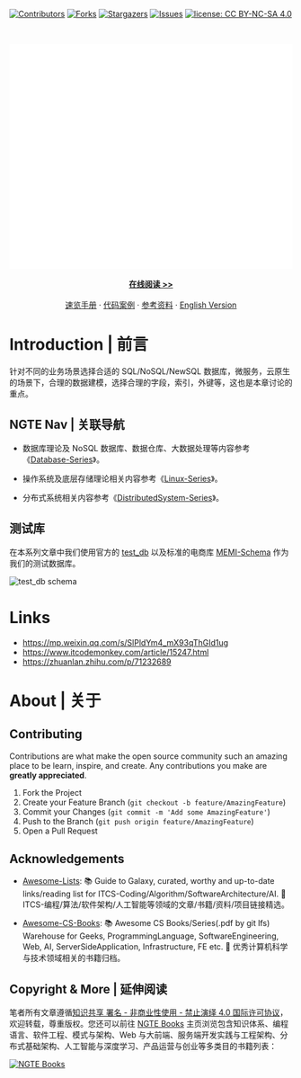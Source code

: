 [![Contributors][contributors-shield]][contributors-url]
[![Forks][forks-shield]][forks-url]
[![Stargazers][stars-shield]][stars-url]
[![Issues][issues-shield]][issues-url]
[![license: CC BY-NC-SA 4.0](https://img.shields.io/badge/license-CC%20BY--NC--SA%204.0-lightgrey.svg)][license-url]

<!-- PROJECT LOGO -->
<br />
<p align="center">
  <a href="https://github.com/wx-chevalier/repo">
    <img src="header.svg" alt="Logo" style="width: 100vw;height: 400px" />
  </a>

  <p align="center">
    <a href="https://ng-tech.icu/repo"><strong>在线阅读 >> </strong></a>
    <br />
    <br />
    <a href="https://github.com/wx-chevalier/Awesome-CheatSheets">速览手册</a>
    ·
    <a href="./examples">代码案例</a>
    ·
       <a href="https://github.com/wx-chevalier/Awesome-Lists">参考资料</a>
    ·
    <a href="./README.en.md">English Version</a>

  </p>
</p>

<!-- ABOUT THE PROJECT -->

# Introduction | 前言

针对不同的业务场景选择合适的 SQL/NoSQL/NewSQL 数据库，微服务，云原生的场景下，合理的数据建模，选择合理的字段，索引，外键等，这也是本章讨论的重点。

## NGTE Nav | 关联导航

- 数据库理论及 NoSQL 数据库、数据仓库、大数据处理等内容参考《[Database-Series](https://github.com/wx-chevalier/Database-Series?q=)》。

- 操作系统及底层存储理论相关内容参考《[Linux-Series](https://github.com/wx-chevalier/Linux-Series?q=)》。

- 分布式系统相关内容参考《[DistributedSystem-Series](https://github.com/wx-chevalier/DistributedSystem-Series?q=)》。

## 测试库

在本系列文章中我们使用官方的 [test_db](https://github.com/datacharmer/test_db) 以及标准的电商库 [MEMI-Schema](https://github.com/wx-chevalier/MEMI-Schema)
作为我们的测试数据库。

![test_db schema](https://i.postimg.cc/2yV9q7h1/image.png)

# Links

- https://mp.weixin.qq.com/s/SlPldYm4_mX93qThGId1ug
- https://www.itcodemonkey.com/article/15247.html
- https://zhuanlan.zhihu.com/p/71232689

# About | 关于

<!-- CONTRIBUTING -->

## Contributing

Contributions are what make the open source community such an amazing place to be learn, inspire, and create. Any contributions you make are **greatly appreciated**.

1. Fork the Project
2. Create your Feature Branch (`git checkout -b feature/AmazingFeature`)
3. Commit your Changes (`git commit -m 'Add some AmazingFeature'`)
4. Push to the Branch (`git push origin feature/AmazingFeature`)
5. Open a Pull Request

<!-- ACKNOWLEDGEMENTS -->

## Acknowledgements

- [Awesome-Lists](https://github.com/wx-chevalier/Awesome-Lists): 📚 Guide to Galaxy, curated, worthy and up-to-date links/reading list for ITCS-Coding/Algorithm/SoftwareArchitecture/AI. 💫 ITCS-编程/算法/软件架构/人工智能等领域的文章/书籍/资料/项目链接精选。

- [Awesome-CS-Books](https://github.com/wx-chevalier/Awesome-CS-Books): :books: Awesome CS Books/Series(.pdf by git lfs) Warehouse for Geeks, ProgrammingLanguage, SoftwareEngineering, Web, AI, ServerSideApplication, Infrastructure, FE etc. :dizzy: 优秀计算机科学与技术领域相关的书籍归档。

## Copyright & More | 延伸阅读

笔者所有文章遵循[知识共享 署名 - 非商业性使用 - 禁止演绎 4.0 国际许可协议](https://creativecommons.org/licenses/by-nc-nd/4.0/deed.zh)，欢迎转载，尊重版权。您还可以前往 [NGTE Books](https://ng-tech.icu/books/) 主页浏览包含知识体系、编程语言、软件工程、模式与架构、Web 与大前端、服务端开发实践与工程架构、分布式基础架构、人工智能与深度学习、产品运营与创业等多类目的书籍列表：

[![NGTE Books](https://s2.ax1x.com/2020/01/18/19uXtI.png)](https://ng-tech.icu/books/)

<!-- MARKDOWN LINKS & IMAGES -->
<!-- https://www.markdownguide.org/basic-syntax/#reference-style-links -->

[contributors-shield]: https://img.shields.io/github/contributors/wx-chevalier/repo.svg?style=flat-square
[contributors-url]: https://github.com/wx-chevalier/repo/graphs/contributors
[forks-shield]: https://img.shields.io/github/forks/wx-chevalier/repo.svg?style=flat-square
[forks-url]: https://github.com/wx-chevalier/repo/network/members
[stars-shield]: https://img.shields.io/github/stars/wx-chevalier/repo.svg?style=flat-square
[stars-url]: https://github.com/wx-chevalier/repo/stargazers
[issues-shield]: https://img.shields.io/github/issues/wx-chevalier/repo.svg?style=flat-square
[issues-url]: https://github.com/wx-chevalier/repo/issues
[license-shield]: https://img.shields.io/github/license/wx-chevalier/repo.svg?style=flat-square
[license-url]: https://github.com/wx-chevalier/repo/blob/master/LICENSE.txt
